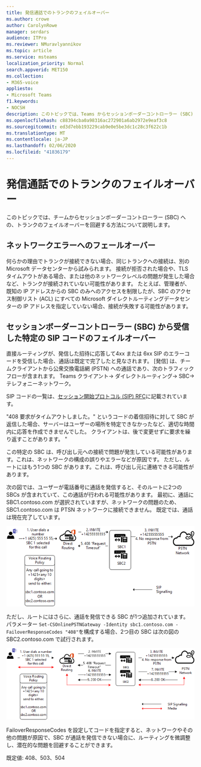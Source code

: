```yaml
---
title: 発信通話でのトランクのフェイルオーバー
ms.author: crowe
author: CarolynRowe
manager: serdars
audience: ITPro
ms.reviewer: NMuravlyannikov
ms.topic: article
ms.service: msteams
localization_priority: Normal
search.appverid: MET150
ms.collection:
- M365-voice
appliesto:
- Microsoft Teams
f1.keywords:
- NOCSH
description: このトピックでは、Teams からセッションボーダーコントローラー (SBC) への発信通話に対するトランクのフェイルオーバーを処理する方法について説明します。
ms.openlocfilehash: c88394cba0a98316ac272901a6ab2972e9eaf3c8
ms.sourcegitcommit: ed3d7ebb193229cab9e0e5be3dc1c28c3f622c1b
ms.translationtype: MT
ms.contentlocale: ja-JP
ms.lasthandoff: 02/06/2020
ms.locfileid: "41836179"
---
```

# <a name="trunk-failover-on-outbound-calls"></a>発信通話でのトランクのフェイルオーバー

このトピックでは、チームからセッションボーダーコントローラー (SBC) への、トランクのフェイルオーバーを回避する方法について説明します。

## <a name="failover-on-network-errors"></a>ネットワークエラーへのフェールオーバー

何らかの理由でトランクが接続できない場合、同じトランクへの接続は、別の Microsoft データセンターから試みられます。 接続が拒否された場合や、TLS タイムアウトがある場合、または他のネットワークレベルの問題が発生した場合など、トランクが接続されていない可能性があります。
たとえば、管理者が、既知の IP アドレスからの SBC のみへのアクセスを制限したが、SBC のアクセス制御リスト (ACL) にすべての Microsoft ダイレクトルーティングデータセンターの IP アドレスを指定していない場合、接続が失敗する可能性があります。 

## <a name="failover-of-specific-sip-codes-received-from-the-session-border-controller-sbc"></a>セッションボーダーコントローラー (SBC) から受信した特定の SIP コードのフェイルオーバー

直接ルーティングが、発信した招待に応答して4xx または 6xx SIP のエラーコードを受信した場合、通話は既定で完了したと見なされます。 [発信] は、チームクライアントから公衆交換電話網 (PSTN) への通話であり、次のトラフィックフローが含まれます。 Teams クライアント-> ダイレクトルーティング-> SBC-> テレフォニーネットワーク。

SIP コードの一覧は、[セッション開始プロトコル (SIP) RFC](https://tools.ietf.org/html/rfc3261)に記載されています。

"408 要求がタイムアウトしました。" というコードの着信招待に対して SBC が返信した場合、サーバーはユーザーの場所を特定できなかったなど、適切な時間内に応答を作成できませんでした。 クライアントは、後で変更せずに要求を繰り返すことがあります。 "

この特定の SBC は、呼び出し元への接続で問題が発生している可能性があります。これは、ネットワークの構成の誤りやエラーなどが原因です。 ただし、ルートにはもう1つの SBC があります。これは、呼び出し元に連絡できる可能性があります。

次の図では、ユーザーが電話番号に通話を発信すると、そのルートに2つの SBCs が含まれていて、この通話が行われる可能性があります。 最初に、通話に SBC1.contoso.com が選択されていますが、ネットワークの問題のため、SBC1.contoso.com は PTSN ネットワークに接続できません。
既定では、通話は現在完了しています。 
 
![ネットワークの問題のため、SBC に接続できないことを示す図](media/direct-routing-failover-response-codes1.png)

ただし、ルートにはさらに、通話を発信できる SBC が1つ追加されています。
パラメーター `Set-CSOnlinePSTNGateway -Identity sbc1.contoso.com -FailoverResponseCodes "408"`を構成する場合、2つ目の SBC は次の図の SBC2.contoso.com で試行されます。

![第2の SBC へのルーティングを示す図](media/direct-routing-failover-response-codes2.png)

FailoverResponseCodes を設定してコードを指定すると、ネットワークやその他の問題が原因で、SBC が通話を発信できない場合に、ルーティングを微調整し、潜在的な問題を回避することができます。

既定値: 408、503、504

